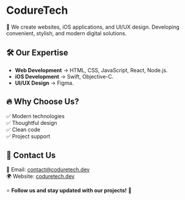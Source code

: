 # CodureTech

🚀 We create websites, iOS applications, and UI/UX design. Developing convenient, stylish, and modern digital solutions.

## 🛠️ Our Expertise

- **Web Development** → HTML, CSS, JavaScript, React, Node.js.
- **iOS Development** → Swift, Objective-C.
- **UI/UX Design** → Figma.

## 🔥 Why Choose Us?
✅ Modern technologies <br/>
✅ Thoughtful design  
✅ Clean code  
✅ Project support  

## 📩 Contact Us
📧 Email: [contact@coduretech.dev](mailto:contact@coduretech.dev)  
🌍 Website: [coduretech.dev](https://coduretech.dev)  

⭐ **Follow us and stay updated with our projects!** 🚀
